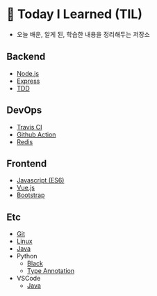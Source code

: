 # 📖 Today I Learned (TIL)

- 오늘 배운, 알게 된, 학습한 내용을 정리해두는 저장소

## Backend

- [Node.js](https://github.com/ideclan/TIL/blob/master/Node.js/Node.js.md)
- [Express](https://github.com/ideclan/TIL/blob/master/Express/Express.md)
- [TDD](https://github.com/ideclan/TIL/blob/master/TDD/Node.js.md)

## DevOps

- [Travis CI](https://github.com/ideclan/TIL/blob/master/TravisCI/TravisCI.md)
- [Github Action](https://github.com/ideclan/TIL/blob/master/GithubAction/GithubAction.md)
- [Redis](https://github.com/ideclan/TIL/blob/master/Redis/Redis.md)

## Frontend

- [Javascript (ES6)](https://github.com/ideclan/TIL/blob/master/Javascript/ES6.md)
- [Vue.js](https://github.com/ideclan/TIL/blob/master/Vue.js/Vue.js.md)
- [Bootstrap](https://github.com/ideclan/TIL/blob/master/Bootstrap/Bootstrap.md)

## Etc

- [Git](https://github.com/ideclan/TIL/blob/master/Git/Git.md)
- [Linux](https://github.com/ideclan/TIL/blob/master/Linux/Linux.md)
- [Java](https://github.com/ideclan/TIL/blob/master/Java/Java.md)
- Python
  - [Black](https://github.com/ideclan/TIL/blob/master/Black/Black.md)
  - [Type Annotation](https://github.com/ideclan/TIL/blob/master/TypeAnnotation/TypeAnnotation.md)
- VSCode
  - [Java](https://github.com/ideclan/TIL/blob/master/VSCode/Extension.md)
